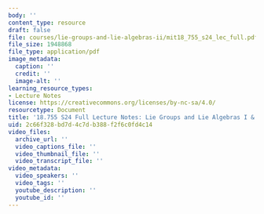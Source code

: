 ```yaml
---
body: ''
content_type: resource
draft: false
file: courses/lie-groups-and-lie-algebras-ii/mit18_755_s24_lec_full.pdf
file_size: 1948868
file_type: application/pdf
image_metadata:
  caption: ''
  credit: ''
  image-alt: ''
learning_resource_types:
- Lecture Notes
license: https://creativecommons.org/licenses/by-nc-sa/4.0/
resourcetype: Document
title: '18.755 S24 Full Lecture Notes: Lie Groups and Lie Algebras I & II'
uid: 2c66f328-bd7d-4c7d-b388-f2f6c0fd4c14
video_files:
  archive_url: ''
  video_captions_file: ''
  video_thumbnail_file: ''
  video_transcript_file: ''
video_metadata:
  video_speakers: ''
  video_tags: ''
  youtube_description: ''
  youtube_id: ''
---
```

